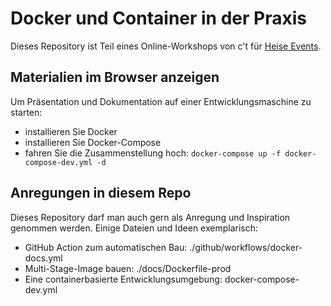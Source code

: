 # Docker und Container in der Praxis

Dieses Repository ist Teil eines Online-Workshops von c't für [Heise Events](https://heise-events.de).


## Materialien im Browser anzeigen

Um Präsentation und Dokumentation auf einer Entwicklungsmaschine zu starten:

* installieren Sie Docker
* installieren Sie Docker-Compose
* fahren Sie die Zusammenstellung hoch: `docker-compose up -f docker-compose-dev.yml -d`


## Anregungen in diesem Repo

Dieses Repository darf man auch gern als Anregung und Inspiration genommen werden. Einige Dateien und Ideen exemplarisch:

* GitHub Action zum automatischen Bau: ./github/workflows/docker-docs.yml
* Multi-Stage-Image bauen: ./docs/Dockerfile-prod
* Eine containerbasierte Entwicklungsumgebung: docker-compose-dev.yml